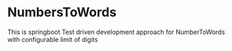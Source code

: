 # NumbersToWords
This is springboot Test driven development approach for NumberToWords with configurable limit of digits
